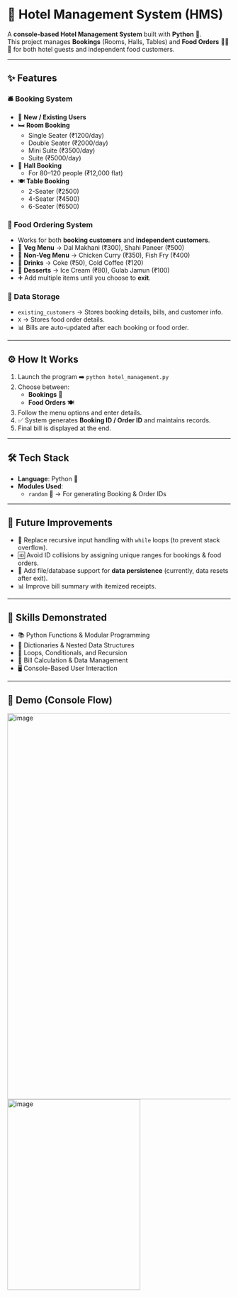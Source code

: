 # 🏨 Hotel Management System (HMS)

A **console-based Hotel Management System** built with **Python** 🐍.  
This project manages **Bookings** (Rooms, Halls, Tables) and **Food Orders** 🍛🥤🍨 for both hotel guests and independent food customers.

---

## ✨ Features

### 🛎️ Booking System
- 👤 **New / Existing Users**  
- 🛏️ **Room Booking**  
  - Single Seater (₹1200/day)  
  - Double Seater (₹2000/day)  
  - Mini Suite (₹3500/day)  
  - Suite (₹5000/day)  
- 🎉 **Hall Booking**  
  - For 80–120 people (₹12,000 flat)  
- 🍽️ **Table Booking**  
  - 2-Seater (₹2500)  
  - 4-Seater (₹4500)  
  - 6-Seater (₹6500)

### 🍴 Food Ordering System
- Works for both **booking customers** and **independent customers**.
- 🥗 **Veg Menu** → Dal Makhani (₹300), Shahi Paneer (₹500)  
- 🍗 **Non-Veg Menu** → Chicken Curry (₹350), Fish Fry (₹400)  
- 🥤 **Drinks** → Coke (₹50), Cold Coffee (₹120)  
- 🍨 **Desserts** → Ice Cream (₹80), Gulab Jamun (₹100)  
- ➕ Add multiple items until you choose to **exit**.

### 💾 Data Storage
- `existing_customers` → Stores booking details, bills, and customer info.  
- `X` → Stores food order details.  
- 📊 Bills are auto-updated after each booking or food order.

---

## ⚙️ How It Works
1. Launch the program ➡️ `python hotel_management.py`  
2. Choose between:  
   - **Bookings** 🏨  
   - **Food Orders** 🍽️  
3. Follow the menu options and enter details.  
4. ✅ System generates **Booking ID / Order ID** and maintains records.  
5. Final bill is displayed at the end.  

---

## 🛠️ Tech Stack
- **Language**: Python 🐍  
- **Modules Used**:  
  - `random` 🎲 → For generating Booking & Order IDs  

---

## 🚀 Future Improvements
- 🔄 Replace recursive input handling with `while` loops (to prevent stack overflow).  
- 🆔 Avoid ID collisions by assigning unique ranges for bookings & food orders.  
- 💾 Add file/database support for **data persistence** (currently, data resets after exit).  
- 📊 Improve bill summary with itemized receipts.  

---

## 🎯 Skills Demonstrated
- 📚 Python Functions & Modular Programming  
- 📂 Dictionaries & Nested Data Structures  
- 🔁 Loops, Conditionals, and Recursion  
- 🧮 Bill Calculation & Data Management  
- 🖥️ Console-Based User Interaction  

---

## 📸 Demo (Console Flow)
<img width="1283" height="870" alt="image" src="https://github.com/user-attachments/assets/671ee8ba-c46f-43ed-ae76-493d26f9f63a" />
<img width="300" height="430" alt="image" src="https://github.com/user-attachments/assets/9b3c3aa4-32dc-4c3a-8e5b-2098f99f6174" />


